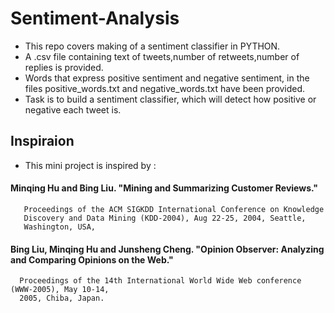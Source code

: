 # Sentiment-Analysis
- This repo covers making of a sentiment classifier in PYTHON.
- A .csv file containing text of tweets,number of retweets,number of replies is provided.
- Words that express positive sentiment and negative sentiment, in the files positive_words.txt and negative_words.txt have been provided.
- Task is to build a sentiment classifier, which will detect how positive or negative each tweet is.

## Inspiraion 
- This mini project is inspired by : 
#### Minqing Hu and Bing Liu. "Mining and Summarizing Customer Reviews."
       Proceedings of the ACM SIGKDD International Conference on Knowledge
       Discovery and Data Mining (KDD-2004), Aug 22-25, 2004, Seattle,
       Washington, USA,
#### Bing Liu, Minqing Hu and Junsheng Cheng. "Opinion Observer: Analyzing and Comparing Opinions on the Web."
      Proceedings of the 14th International World Wide Web conference (WWW-2005), May 10-14,
      2005, Chiba, Japan.


